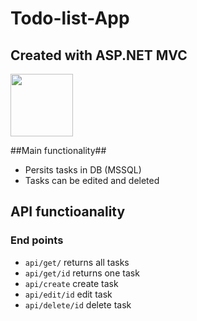 # Todo-list-App #
## Created with ASP.NET MVC ##
<img src="https://www.brainspire.com/hubfs/asp.net-logo.png" width="100px"/>

##Main functionality##
- Persits tasks in DB (MSSQL)
- Tasks can be edited and deleted

## API functioanality ##

### End points ###
- `api/get/` returns all tasks
- `api/get/id` returns one task
- `api/create` create task
- `api/edit/id` edit task
- `api/delete/id` delete task
